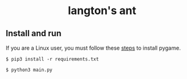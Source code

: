 <div align="center">
    <h1>langton's ant</h1>
</div>

## Install and run

If you are a Linux user, you must follow these [steps](https://www.pygame.org/wiki/GettingStarted#Unix%20Binary%20Packages) to install pygame.

```console
$ pip3 install -r requirements.txt
```

```console
$ python3 main.py
```
